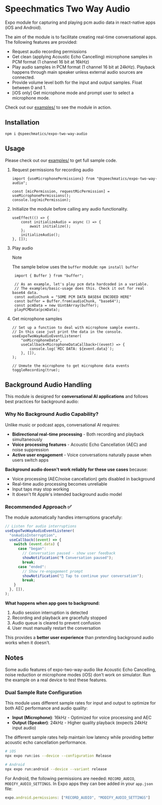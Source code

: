 # Speechmatics Two Way Audio

Expo module for capturing and playing pcm audio data in react-native apps (iOS and Android).

The aim of the module is to facilitate creating real-time conversational apps. The following features are provided:

- Request audio recording permissions
- Get clean (applying Acoustic Echo Cancelling) microphone samples in PCM format (1 channel 16 bit at 16kHz)
- Play audio samples in PCM format (1 channel 16 bit at 24kHz). Playback happens through main speaker unless external audio sources are connected.
- Provide volume level both for the input and output samples. Float between 0 and 1.
- [iOS only] Get microphone mode and prompt user to select a microphone mode.

Check out our [examples/](./examples) to see the module in action.

## Installation

```
npm i @speechmatics/expo-two-way-audio
```

## Usage

Please check out our [examples/](./examples) to get full sample code.

1. Request permissions for recording audio

   ```JSX
   import {useMicrophonePermissions} from "@speechmatics/expo-two-way-audio";

   const [micPermission, requestMicPermission] = useMicrophonePermissions();
   console.log(micPermission);
   ```

1. Initialize the module before calling any audio functionality.

   ```JSX
   useEffect(() => {
       const initializeAudio = async () => {
           await initialize();
       };
       initializeAudio();
   }, []);

   ```

1. Play audio

   > [!NOTE]
   > The sample below uses the `buffer` module:
   > `npm install buffer`

   ```JSX
    import { Buffer } from "buffer";

    // As an example, let's play pcm data hardcoded in a variable.
    // The examples/basic-usage does this. Check it out for real base64 data.
    const audioChunk = "SOME PCM DATA BASE64 ENCODED HERE"
    const buffer = Buffer.from(audioChunk, "base64");
    const pcmData = new Uint8Array(buffer);
    playPCMData(pcmData);
   ```

1. Get microphone samples

   ```JSX
   // Set up a function to deal with microphone sample events.
   // In this case just print the data in the console.
   useExpoTwoWayAudioEventListener(
       "onMicrophoneData",
       useCallback<MicrophoneDataCallback>((event) => {
           console.log(`MIC DATA: ${event.data}`);
       }, []),
   );

   // Unmute the microphone to get microphone data events
   toggleRecording(true);
   ```

## Background Audio Handling

This module is designed for **conversational AI applications** and follows best practices for background audio:

### Why No Background Audio Capability?

Unlike music or podcast apps, conversational AI requires:
- **Bidirectional real-time processing** - Both recording and playback simultaneously
- **Voice processing features** - Acoustic Echo Cancellation (AEC) and noise suppression
- **Active user engagement** - Voice conversations naturally pause when users switch apps

**Background audio doesn't work reliably for these use cases** because:
- Voice processing (AEC/noise cancellation) gets disabled in background
- Real-time audio processing becomes unreliable
- Input taps may stop working
- It doesn't fit Apple's intended background audio model

### Recommended Approach ✅

The module automatically handles interruptions gracefully:

```jsx
// Listen for audio interruptions
useExpoTwoWayAudioEventListener(
  "onAudioInterruption",
  useCallback((event) => {
    switch (event.data) {
      case "began":
        // Conversation paused - show user feedback
        showNotification("🎙️ Conversation paused");
        break;
      case "ended":
        // Show re-engagement prompt
        showNotification("🔔 Tap to continue your conversation");
        break;
    }
  }, []),
);
```

**What happens when app goes to background:**
1. Audio session interruption is detected
2. Recording and playback are gracefully stopped
3. Audio queue is cleared to prevent confusion
4. User must manually restart the conversation

This provides a **better user experience** than pretending background audio works when it doesn't.

## Notes

Some audio features of expo-two-way-audio like Acoustic Echo Cancelling, noise reduction or microphone modes (iOS) don't work on simulator. Run the example on a real device to test these features.

### Dual Sample Rate Configuration

This module uses different sample rates for input and output to optimize for both AEC performance and audio quality:
- **Input (Microphone)**: 16kHz - Optimized for voice processing and AEC
- **Output (Speaker)**: 24kHz - Higher quality playback (expects 24kHz input audio)

The different sample rates help maintain low latency while providing better acoustic echo cancellation performance.

```bash
# iOS
npx expo run:ios --device --configuration Release

# Android
npx expo run:android --device --variant release
```

For Android, the following permissions are needed: `RECORD_AUDIO`, `MODIFY_AUDIO_SETTINGS`. In Expo apps they can bee added in your `app.json` file:

```javascript
expo.android.permissions: ["RECORD_AUDIO", "MODIFY_AUDIO_SETTINGS"]
```
